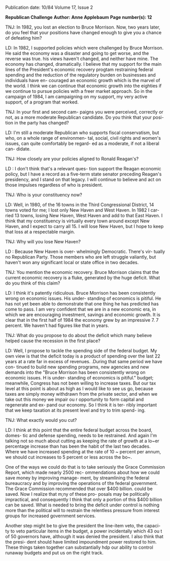 Publication date: 10/84
Volume 17, Issue 2

**Republican Challenge**
**Author: Anne Applebaum**
**Page number(s): 12**

TNJ: In 1982, you lost an election to 
Bruce Morrison. Now, two years later, 
do you feel that your positions have 
changed enough to give you a chance of 
defeating him? 

LD: In 1982, I supported policies which 
were challenged by Bruce Morrison. 
He said the economy was a disaster and 
going to get worse, and the reverse was 
true. his views haven't changed, and 
neither have mine. The economy has 
changed, dramatically. I believe that 
my support for the main lines of the 
President's economic recovery progtam 
restraining federal spending and the 
reduction of the regulatory burden on 
businesses and individuals have en-
couraged an economic growth which is 
the marvel of the world. I think we can 
continue that economic growth into the 
eighties if we continue to pursue policies 
with a freer market approach. So in the 
campaign of 1984, I am campaigning 
on my support, my very active support, 
of a program that worked. 

TNJ: In your first and second cam-
paigns you were perceived, correctly or 
not, as a more moderate Republican 
candidate. Do you think that your posi-
tion in the party has changed? 

LD: I'm still a moderate Republican 
who supports fiscal conservatism, but 
who, on a whole range of environmen-
tal, social, civil rights and women's 
issues, can quite comfortably be regard-
ed as a moderate, if not a liberal can-
didate. 

TNJ: How closely are your policies 
aligned to Ronald Reagan's? 

LD : I don't think that's a relevant ques-
tion 
support the Reagan 
economic policy, but I have a record as 
a five-term state senator preceding 
Reagan's presidency, and I stand on 
that legacy. I will continue to believe 
and act on those impulses regardless of 
who is president. 

TNJ: Who is your constituency now? 

LD: Well, in 1980, of the 16 towns in 
the Third Congressional District, 14 
towns voted for me; I lost only New 
Haven and West Haven. In 1982 I car-
ried 13 towns, losing New Haven, West 
Haven and add to that East Haven. I 
think that my constituency is virtually 
every town around except New Haven, 
and I expect to carry all 15. I will lose 
New Haven, but I hope to keep that loss 
at a respectable margin. 

TNJ: Why will you lose New Haven? 

LD : Because New Haven is over-
whelmingly Democratic. There's vir-
tually no Republican Party. Those 
members who are left struggle valiantly, 
but haven't won any significant local or 
state office in two decades. 

TNJ: 
You mention the economic 
recovery. Bruce Morrison claims that 
the current economic recovery is a 
fluke, generated by the huge deficit. 
What do you think of this claim? 

LD: I think it's patently ridiculous. 
Bruce Morrison has been consistently 
wrong on economic issues. His under-
standing of economics is pitiful. He has 
not yet been able to demonstrate that 
one thing he has predicted has come to 
pass. I am very confident that we are in 
a new economic era, in which we are 
encouraging investment, savings and 
economic growth. It is clear that in the 
first half of 1984 the economy grew by 
an impressive 7. 7 percent. We haven't 
had figures like that in years. 

TNJ: What do you propose to do about 
the deficit which many believe helped 
cause the recession in the first place? 

LD: Well, I propose to tackle the 
spending side of the federal budget. My 
own view is that the deficit today is a 
product of spending over the last 22 
years at a rate far in excess of revenues. 
.During that same period we have con-
tinued to build new spending programs, 
new agencies and new demands into the 
"Bruce Morrison has been consistently 
wrong on economic issues. H is under-
standing of economics is pitiful." 
budget; meanwhile, Congress has not 
been willing to increase taxes. But our 
tax level at this point is about as high as 
I would like to see us go, because taxes 
are simply money withdrawn from the 
private sector, and when we take out 
this money we impair ou r opportunity 
to form capital and regenerate and ex-
pand our economy. So I think it is ter-
ribly important that we keep taxation at 
its present level and try to trim spend-
ing. 

TNJ: What exactly would you cut? 

LD: I think at this point that the entire 
federal budget across the board, domes-
tic and defense spending, needs to be 
restrained. And again I'm talking not so 
much about cutting as keeping the rate 
of growth at a lo~er percentage increase 
than has been the habit of the last two 
decades. Where we have increased 
spending at the rate of 10 ~ percent per 
annum, we should cut increases to 5 
percent or less across the bo~. 

One of the ways we could do that is to 
take seriously the Grace Commission 
Report, which made nearly 2500 rec-
ommendations about how we could 
save money by improving manage-
ment, by streamlining the federal 
bureaucracy and by improving the 
operations of tlte federal government. 
The Grace Commission recommended 
that over $400 billion. could be saved. 
Now I realize that m;ny of these pro-
posals may be politically impractical, 
and consequently I think that only a 
portion of this $400 billion can be 
saved. What is needed to bring the 
deficit under control is nothing more 
than the political will to restrain the 
relentless pressure from interest groups 
for increased government services. 

Another step might be to give the 
president the line-item veto, the capaci-
ty to veto particular items in the budget, 
a power incidentally which 43 ou t of 50 
governors have, although it was denied 
the president. I also think that the presi-
dent should have limited impoundment 
power restored to him. These things 
taken together can substantially hdp 
our ability to control runaway budgets 
and put us on the right track.